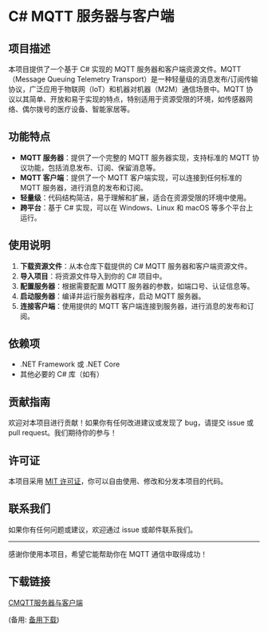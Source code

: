 # C# MQTT 服务器与客户端

## 项目描述

本项目提供了一个基于 C# 实现的 MQTT 服务器和客户端资源文件。MQTT（Message Queuing Telemetry Transport）是一种轻量级的消息发布/订阅传输协议，广泛应用于物联网（IoT）和机器对机器（M2M）通信场景中。MQTT 协议以其简单、开放和易于实现的特点，特别适用于资源受限的环境，如传感器网络、偶尔拨号的医疗设备、智能家居等。

## 功能特点

- **MQTT 服务器**：提供了一个完整的 MQTT 服务器实现，支持标准的 MQTT 协议功能，包括消息发布、订阅、保留消息等。
- **MQTT 客户端**：提供了一个 MQTT 客户端实现，可以连接到任何标准的 MQTT 服务器，进行消息的发布和订阅。
- **轻量级**：代码结构简洁，易于理解和扩展，适合在资源受限的环境中使用。
- **跨平台**：基于 C# 实现，可以在 Windows、Linux 和 macOS 等多个平台上运行。

## 使用说明

1. **下载资源文件**：从本仓库下载提供的 C# MQTT 服务器和客户端资源文件。
2. **导入项目**：将资源文件导入到你的 C# 项目中。
3. **配置服务器**：根据需要配置 MQTT 服务器的参数，如端口号、认证信息等。
4. **启动服务器**：编译并运行服务器程序，启动 MQTT 服务器。
5. **连接客户端**：使用提供的 MQTT 客户端连接到服务器，进行消息的发布和订阅。

## 依赖项

- .NET Framework 或 .NET Core
- 其他必要的 C# 库（如有）

## 贡献指南

欢迎对本项目进行贡献！如果你有任何改进建议或发现了 bug，请提交 issue 或 pull request。我们期待你的参与！

## 许可证

本项目采用 [MIT 许可证](LICENSE)，你可以自由使用、修改和分发本项目的代码。

## 联系我们

如果你有任何问题或建议，欢迎通过 issue 或邮件联系我们。

---

感谢你使用本项目，希望它能帮助你在 MQTT 通信中取得成功！

## 下载链接
[CMQTT服务器与客户端](https://pan.quark.cn/s/d2df91ab4312) 

(备用: [备用下载](https://pan.baidu.com/s/1hYRlo7rn3eWcEvFjbbCTgQ?pwd=1234))
